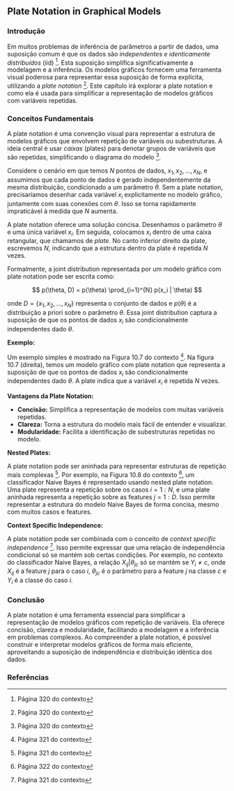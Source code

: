 ## Plate Notation in Graphical Models

### Introdução

Em muitos problemas de inferência de parâmetros a partir de dados, uma suposição comum é que os dados são *independentes e identicamente distribuídos* (iid) [^14]. Esta suposição simplifica significativamente a modelagem e a inferência. Os modelos gráficos fornecem uma ferramenta visual poderosa para representar essa suposição de forma explícita, utilizando a *plate notation* [^14]. Este capítulo irá explorar a plate notation e como ela é usada para simplificar a representação de modelos gráficos com variáveis repetidas.

### Conceitos Fundamentais

A plate notation é uma convenção visual para representar a estrutura de modelos gráficos que envolvem repetição de variáveis ou subestruturas. A ideia central é usar *caixas* (plates) para denotar grupos de variáveis que são repetidas, simplificando o diagrama do modelo [^14].

Considere o cenário em que temos $N$ pontos de dados, $x_1, x_2, ..., x_N$, e assumimos que cada ponto de dados é gerado independentemente da mesma distribuição, condicionado a um parâmetro $\theta$. Sem a plate notation, precisaríamos desenhar cada variável $x_i$ explicitamente no modelo gráfico, juntamente com suas conexões com $\theta$. Isso se torna rapidamente impraticável à medida que $N$ aumenta.

A plate notation oferece uma solução concisa. Desenhamos o parâmetro $\theta$ e uma única variável $x_i$. Em seguida, colocamos $x_i$ dentro de uma caixa retangular, que chamamos de *plate*. No canto inferior direito da plate, escrevemos $N$, indicando que a estrutura dentro da plate é repetida $N$ vezes.

Formalmente, a joint distribution representada por um modelo gráfico com plate notation pode ser escrita como:

$$ p(\theta, D) = p(\theta) \prod_{i=1}^{N} p(x_i | \theta) $$

onde $D = \{x_1, x_2, ..., x_N\}$ representa o conjunto de dados e $p(\theta)$ é a distribuição a priori sobre o parâmetro $\theta$. Essa joint distribution captura a suposição de que os pontos de dados $x_i$ são condicionalmente independentes dado $\theta$.

**Exemplo:**

Um exemplo simples é mostrado na Figura 10.7 do contexto [^15]. Na figura 10.7 (direita), temos um modelo gráfico com plate notation que representa a suposição de que os pontos de dados $x_i$ são condicionalmente independentes dado $\theta$. A plate indica que a variável $x_i$ é repetida $N$ vezes.

**Vantagens da Plate Notation:**

*   **Concisão:** Simplifica a representação de modelos com muitas variáveis repetidas.
*   **Clareza:** Torna a estrutura do modelo mais fácil de entender e visualizar.
*   **Modularidade:** Facilita a identificação de subestruturas repetidas no modelo.

**Nested Plates:**

A plate notation pode ser aninhada para representar estruturas de repetição mais complexas [^15]. Por exemplo, na Figura 10.8 do contexto [^16], um classificador Naive Bayes é representado usando nested plate notation. Uma plate representa a repetição sobre os casos $i = 1:N$, e uma plate aninhada representa a repetição sobre as features $j = 1:D$. Isso permite representar a estrutura do modelo Naive Bayes de forma concisa, mesmo com muitos casos e features.

**Context Specific Independence:**

A plate notation pode ser combinada com o conceito de *context specific independence* [^15]. Isso permite expressar que uma relação de independência condicional só se mantém sob certas condições. Por exemplo, no contexto do classificador Naive Bayes, a relação $X_{ij} | \theta_{jc}$ só se mantém se $Y_i \neq c$, onde $X_{ij}$ é a feature $j$ para o caso $i$, $\theta_{jc}$ é o parâmetro para a feature $j$ na classe $c$ e $Y_i$ é a classe do caso $i$.

### Conclusão

A plate notation é uma ferramenta essencial para simplificar a representação de modelos gráficos com repetição de variáveis. Ela oferece concisão, clareza e modularidade, facilitando a modelagem e a inferência em problemas complexos. Ao compreender a plate notation, é possível construir e interpretar modelos gráficos de forma mais eficiente, aproveitando a suposição de independência e distribuição idêntica dos dados.

### Referências

[^14]: Página 320 do contexto
[^15]: Página 321 do contexto
[^16]: Página 322 do contexto
<!-- END -->